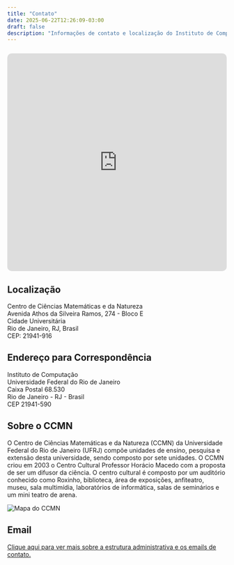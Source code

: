 ```yaml
---
title: "Contato"
date: 2025-06-22T12:26:09-03:00
draft: false
description: "Informações de contato e localização do Instituto de Computação"
---
```


<iframe src="https://www.google.com/maps/embed?pb=!1m14!1m8!1m3!1d9009.228255647267!2d-43.2333753!3d-22.8596644!3m2!1i1024!2i768!4f13.1!3m3!1m2!1s0x9979380b89e165%3A0xa455d04c6ad54749!2sInstituto%20de%20Computa%C3%A7%C3%A3o%20-%20UFRJ!5e1!3m2!1spt-BR!2sbr!4v1751503972809!5m2!1spt-BR!2sbr" width="100%" height="500" style="border:0;border-radius:10px;margin-top:10px;" allowfullscreen="" loading="lazy" referrerpolicy="no-referrer-when-downgrade"></iframe>

## Localização

Centro de Ciências Matemáticas e da Natureza\
Avenida Athos da Silveira Ramos, 274 - Bloco E\
Cidade Universitária\
Rio de Janeiro, RJ, Brasil\
CEP: 21941-916

## Endereço para Correspondência

Instituto de Computação\
Universidade Federal do Rio de Janeiro\
Caixa Postal 68.530\
Rio de Janeiro - RJ - Brasil\
CEP 21941-590

## Sobre o CCMN

O Centro de Ciências Matemáticas e da Natureza (CCMN) da Universidade Federal do Rio de Janeiro (UFRJ) compõe unidades de ensino, pesquisa e extensão desta universidade, sendo composto por sete unidades. O CCMN criou em 2003 o Centro Cultural Professor Horácio Macedo com a proposta de ser um difusor da ciência. O centro cultural é composto por um auditório conhecido como Roxinho, biblioteca, área de exposições, anfiteatro, museu, sala multimídia, laboratórios de informática, salas de seminários e um mini teatro de arena.

![Mapa do CCMN](/img/ccmn_mapa.jpg)

## Email

[Clique aqui para ver mais sobre a estrutura administrativa e os emails de contato.](/info/estrutura-administrativa)

